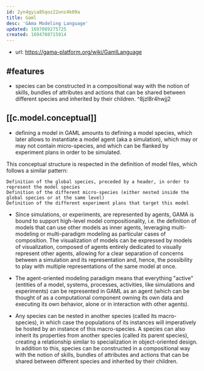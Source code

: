 ```yaml
---
id: 2yn4gyia85qoz22onz4k09a
title: Gaml
desc: 'GAma Modeling Language'
updated: 1697089275725
created: 1694708715914
---
```


- url: https://gama-platform.org/wiki/GamlLanguage

## #features

- species can be constructed in a compositional way with the notion of skills, bundles of attributes and actions that can be shared between different species and inherited by their children. ^8jzl8r4hwjj2


## [[c.model.conceptual]]
  
- defining a model in GAML amounts to defining a model species, which later allows to instantiate a model agent (aka a simulation), which may or may not contain micro-species, and which can be flanked by experiment plans in order to be simulated.

This conceptual structure is respected in the definition of model files, which follows a similar pattern:

    Definition of the global species, preceded by a header, in order to represent the model species
    Definition of the different micro-species (either nested inside the global species or at the same level)
    Definition of the different experiment plans that target this model

-    Since simulations, or experiments, are represented by agents, GAMA is bound to support high-level model compositionality, i.e. the definition of models that can use other models as inner agents, leveraging multi-modeling or multi-paradigm modeling as particular cases of composition.
    The visualization of models can be expressed by models of visualization, composed of agents entirely dedicated to visually represent other agents, allowing for a clear separation of concerns between a simulation and its representation and, hence, the possibility to play with multiple representations of the same model at once.

- The agent-oriented modeling paradigm means that everything "active" (entities of a model, systems, processes, activities, like simulations and experiments) can be represented in GAML as an agent (which can be thought of as a computational component owning its own data and executing its own behavior, alone or in interaction with other agents).
- Any species can be nested in another species (called its macro-species), in which case the populations of its instances will imperatively be hosted by an instance of this macro-species. A species can also inherit its properties from another species (called its parent species), creating a relationship similar to specialization in object-oriented design. In addition to this, species can be constructed in a compositional way with the notion of skills, bundles of attributes and actions that can be shared between different species and inherited by their children.